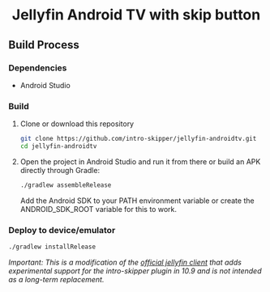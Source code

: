 <h1 align="center">Jellyfin Android TV with skip button</h1>

## Build Process

### Dependencies

- Android Studio

### Build

1. Clone or download this repository

   ```sh
   git clone https://github.com/intro-skipper/jellyfin-androidtv.git
   cd jellyfin-androidtv
   ```

2. Open the project in Android Studio and run it from there or build an APK directly through Gradle:

   ```sh
   ./gradlew assembleRelease
   ```
   
   Add the Android SDK to your PATH environment variable or create the ANDROID_SDK_ROOT variable for
   this to work.

### Deploy to device/emulator

   ```sh
   ./gradlew installRelease
   ```

*Important: This is a modification of the [official jellyfin client](https://github.com/jellyfin/jellyfin-androidtv) that adds experimental support for the intro-skipper plugin in 10.9 and is not intended as a long-term replacement.*
